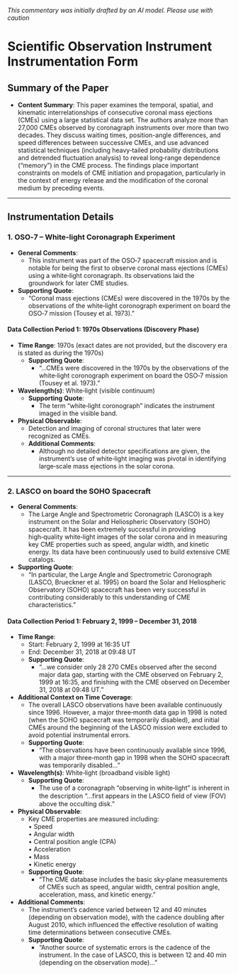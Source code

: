 _This commentary was initially drafted by an AI model. Please use with caution_

# Scientific Observation Instrument Instrumentation Form

## Summary of the Paper
- **Content Summary**: This paper examines the temporal, spatial, and kinematic interrelationships of consecutive coronal mass ejections (CMEs) using a large statistical data set. The authors analyze more than 27,000 CMEs observed by coronagraph instruments over more than two decades. They discuss waiting times, position-angle differences, and speed differences between successive CMEs, and use advanced statistical techniques (including heavy‑tailed probability distributions and detrended fluctuation analysis) to reveal long‑range dependence (“memory”) in the CME process. The findings place important constraints on models of CME initiation and propagation, particularly in the context of energy release and the modification of the coronal medium by preceding events.

---

## Instrumentation Details

### 1. OSO‑7 – White‑light Coronagraph Experiment
- **General Comments**:
   - This instrument was part of the OSO‑7 spacecraft mission and is notable for being the first to observe coronal mass ejections (CMEs) using a white‑light coronagraph. Its observations laid the groundwork for later CME studies.
- **Supporting Quote**:  
   - “Coronal mass ejections (CMEs) were discovered in the 1970s by the observations of the white‑light coronograph experiment on board the OSO‑7 mission (Tousey et al. 1973).”

#### Data Collection Period 1: 1970s Observations (Discovery Phase)
- **Time Range**: 1970s (exact dates are not provided, but the discovery era is stated as during the 1970s)
   - **Supporting Quote**:  
      - “...CMEs were discovered in the 1970s by the observations of the white‑light coronograph experiment on board the OSO‑7 mission (Tousey et al. 1973).”
- **Wavelength(s)**: White‑light (visible continuum)  
   - **Supporting Quote**:  
      - The term “white‑light coronograph” indicates the instrument imaged in the visible band.
- **Physical Observable**:  
   - Detection and imaging of coronal structures that later were recognized as CMEs.
   - **Additional Comments**:  
      - Although no detailed detector specifications are given, the instrument’s use of white‑light imaging was pivotal in identifying large‑scale mass ejections in the solar corona.

---

### 2. LASCO on board the SOHO Spacecraft
- **General Comments**:
   - The Large Angle and Spectrometric Coronagraph (LASCO) is a key instrument on the Solar and Heliospheric Observatory (SOHO) spacecraft. It has been extremely successful in providing high‑quality white‑light images of the solar corona and in measuring key CME properties such as speed, angular width, and kinetic energy. Its data have been continuously used to build extensive CME catalogs.
- **Supporting Quote**:  
   - “In particular, the Large Angle and Spectrometric Coronograph (LASCO, Brueckner et al. 1995) on board the Solar and Heliospheric Observatory (SOHO) spacecraft has been very successful in contributing considerably to this understanding of CME characteristics.”

#### Data Collection Period 1: February 2, 1999 – December 31, 2018
- **Time Range**:  
   - Start: February 2, 1999 at 16:35 UT  
   - End: December 31, 2018 at 09:48 UT  
   - **Supporting Quote**:  
      - “...we consider only 28 270 CMEs observed after the second major data gap, starting with the CME observed on February 2, 1999 at 16:35, and finishing with the CME observed on December 31, 2018 at 09:48 UT.”
- **Additional Context on Time Coverage**:
   - The overall LASCO observations have been available continuously since 1996. However, a major three‑month data gap in 1998 is noted (when the SOHO spacecraft was temporarily disabled), and initial CMEs around the beginning of the LASCO mission were excluded to avoid potential instrumental errors.
   - **Supporting Quote**:  
      - “The observations have been continuously available since 1996, with a major three‑month gap in 1998 when the SOHO spacecraft was temporarily disabled…”
- **Wavelength(s)**: White‑light (broadband visible light)
   - **Supporting Quote**:  
      - The use of a coronagraph “observing in white‑light” is inherent in the description “…first appears in the LASCO ﬁeld of view (FOV) above the occulting disk.”
- **Physical Observable**:  
   - Key CME properties are measured including:  
     • Speed  
     • Angular width  
     • Central position angle (CPA)  
     • Acceleration  
     • Mass  
     • Kinetic energy  
   - **Supporting Quote**:  
      - “The CME database includes the basic sky‑plane measurements of CMEs such as speed, angular width, central position angle, acceleration, mass, and kinetic energy.”
- **Additional Comments**:
   - The instrument’s cadence varied between 12 and 40 minutes (depending on observation mode), with the cadence doubling after August 2010, which influenced the effective resolution of waiting time determinations between consecutive CMEs.
   - **Supporting Quote**:  
      - “Another source of systematic errors is the cadence of the instrument. In the case of LASCO, this is between 12 and 40 min (depending on the observation mode)…”
